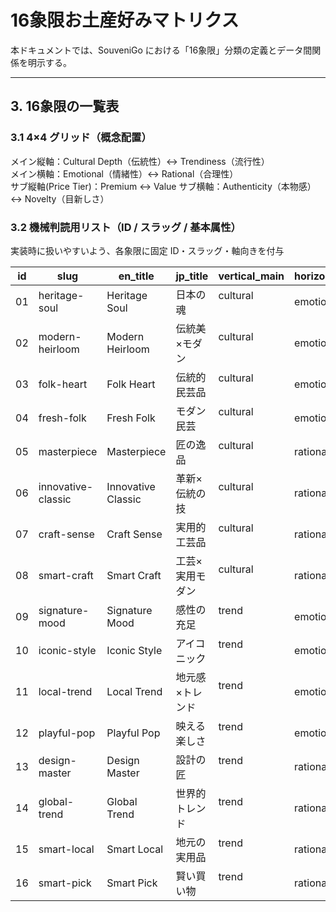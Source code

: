 # 16象限お土産好みマトリクス

本ドキュメントでは、SouveniGo における「16象限」分類の定義とデータ間関係を明示する。

---

## 3. 16象限の一覧表

### 3.1 4×4 グリッド（概念配置）
メイン縦軸：Cultural Depth（伝統性）↔ Trendiness（流行性）  
メイン横軸：Emotional（情緒性）↔ Rational（合理性）  
サブ縦軸(Price Tier)：Premium ↔ Value
サブ横軸：Authenticity（本物感）↔ Novelty（目新しさ）

### 3.2 機械判読用リスト（ID / スラッグ / 基本属性）
実装時に扱いやすいよう、各象限に固定 ID・スラッグ・軸向きを付与

| id | slug              | en_title          | jp_title               | vertical_main | horizontal_main| horizontal_sub| price_tier |
|----|-------------------|-------------------|------------------------|----------------|--------------|--------------|------------|
| 01 | heritage-soul     | Heritage Soul     | 日本の魂               | cultural 　　　　 | emotional   | authenticity | premium    |
| 02 | modern-heirloom   | Modern Heirloom   | 伝統美×モダン          | cultural 　　　　　 | emotional   | novelty      | premium    |
| 03 | folk-heart        | Folk Heart        | 伝統的民芸品           | cultural 　　　　　 | emotional   | authenticity | value      |
| 04 | fresh-folk        | Fresh Folk        | モダン民芸             | cultural 　　　　 | emotional    | novelty      | value      |
| 05 | masterpiece       | Masterpiece       | 匠の逸品               | cultural  　　　　| rational    | authenticity | premium    |
| 06 | innovative-classic| Innovative Classic| 革新×伝統の技          | cultural  　　　　　| rational    | novelty      | premium    |
| 07 | craft-sense       | Craft Sense       | 実用的工芸品           | cultural 　　　　　 | rational    | authenticity | value      |
| 08 | smart-craft       | Smart Craft       | 工芸×実用モダン        | cultural 　　　　　 | rational    | novelty      | value      |
| 09 | signature-mood    | Signature Mood    | 感性の充足             | trend    　　　　　 | emotional   | authenticity | premium    |
| 10 | iconic-style      | Iconic Style      | アイコニック           | trend  　　　　　   | emotional   | novelty      | premium    |
| 11 | local-trend       | Local Trend       | 地元感×トレンド        | trend   　　　　　  | emotional   | authenticity | value      |
| 12 | playful-pop       | Playful Pop       | 映える楽しさ           | trend   　　　　　  | emotional   | novelty      | value      |
| 13 | design-master     | Design Master     | 設計の匠               | trend    　　　　　 | rational    | authenticity | premium    |
| 14 | global-trend      | Global Trend      | 世界的トレンド         | trend   　　　　　  | rational    | novelty      | premium    |
| 15 | smart-local       | Smart Local       | 地元の実用品           | trend   　　　　　  | rational    | authenticity | value      |
| 16 | smart-pick        | Smart Pick        | 賢い買い物             | trend  　　　　　   | rational    | novelty      | value      |
